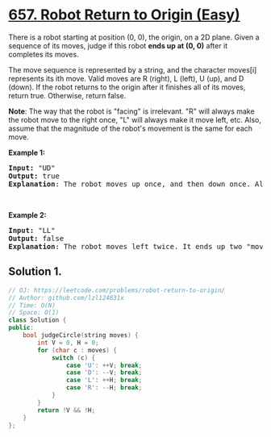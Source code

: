 # [657. Robot Return to Origin (Easy)](https://leetcode.com/problems/robot-return-to-origin/)

<p>There is a robot starting at position (0, 0), the origin, on a 2D plane. Given a sequence of its moves, judge if this robot <strong>ends up at (0, 0)</strong> after it completes its moves.</p>

<p>The move sequence is represented by a string, and the character moves[i] represents its ith move. Valid moves are R (right), L (left), U (up), and D (down). If the robot returns to the origin after it finishes all of its moves, return true. Otherwise, return false.</p>

<p><strong>Note</strong>: The way that the robot is "facing" is irrelevant. "R" will always make the robot move to the right once, "L" will always make it move left, etc. Also, assume that the magnitude of the robot's movement is the same for each move.</p>

<p><b>Example 1:</b></p>

<pre><b>Input:</b> "UD"
<b>Output:</b> true 
<strong>Explanation</strong>: The robot moves up once, and then down once. All moves have the same magnitude, so it ended up at the origin where it started. Therefore, we return true.
</pre>

<p>&nbsp;</p>

<p><b>Example 2:</b></p>

<pre><b>Input:</b> "LL"
<b>Output:</b> false
<strong>Explanation</strong>: The robot moves left twice. It ends up two "moves" to the left of the origin. We return false because it is not at the origin at the end of its moves.
</pre>

## Solution 1.
```cpp
// OJ: https://leetcode.com/problems/robot-return-to-origin/
// Author: github.com/lzl124631x
// Time: O(N)
// Space: O(1)
class Solution {
public:
    bool judgeCircle(string moves) {
        int V = 0, H = 0;
        for (char c : moves) {
            switch (c) {
                case 'U': ++V; break;
                case 'D': --V; break;
                case 'L': ++H; break;
                case 'R': --H; break;
            }
        }
        return !V && !H;
    }
};
```